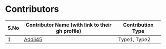 # Contributors

| S.No | Contributor Name (with link to their gh profile) | Contribution Type |
|------|--------------------------------------------------|-------------------|
| 1 | [Addii45](https://github.com/addii45) | Type1, Type2 |